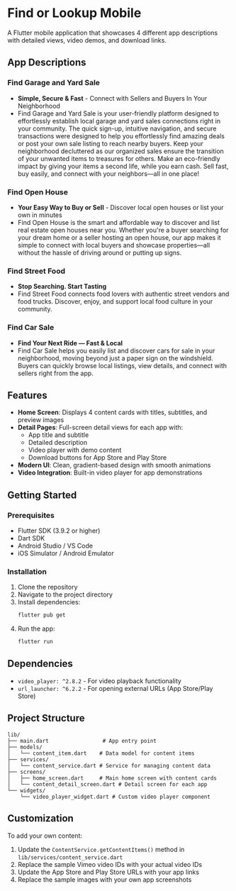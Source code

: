 # Find or Lookup Mobile

A Flutter mobile application that showcases 4 different app descriptions with detailed views, video demos, and download links.

## App Descriptions

### Find Garage and Yard Sale
- **Simple, Secure & Fast** - Connect with Sellers and Buyers In Your Neighborhood
- Find Garage and Yard Sale is your user-friendly platform designed to effortlessly establish local garage and yard sales connections right in your community. The quick sign-up, intuitive navigation, and secure transactions were designed to help you effortlessly find amazing deals or post your own sale listing to reach nearby buyers. Keep your neighborhood decluttered as our organized sales ensure the transition of your unwanted items to treasures for others. Make an eco-friendly impact by giving your items a second life, while you earn cash. Sell fast, buy easily, and connect with your neighbors—all in one place!

### Find Open House
- **Your Easy Way to Buy or Sell** - Discover local open houses or list your own in minutes
- Find Open House is the smart and affordable way to discover and list real estate open houses near you. Whether you're a buyer searching for your dream home or a seller hosting an open house, our app makes it simple to connect with local buyers and showcase properties—all without the hassle of driving around or putting up signs.

### Find Street Food
- **Stop Searching. Start Tasting**
- Find Street Food connects food lovers with authentic street vendors and food trucks. Discover, enjoy, and support local food culture in your community.

### Find Car Sale
- **Find Your Next Ride — Fast & Local**
- Find Car Sale helps you easily list and discover cars for sale in your neighborhood, moving beyond just a paper sign on the windshield. Buyers can quickly browse local listings, view details, and connect with sellers right from the app.

## Features

- **Home Screen**: Displays 4 content cards with titles, subtitles, and preview images
- **Detail Pages**: Full-screen detail views for each app with:
  - App title and subtitle
  - Detailed description
  - Video player with demo content
  - Download buttons for App Store and Play Store
- **Modern UI**: Clean, gradient-based design with smooth animations
- **Video Integration**: Built-in video player for app demonstrations

## Getting Started

### Prerequisites

- Flutter SDK (3.9.2 or higher)
- Dart SDK
- Android Studio / VS Code
- iOS Simulator / Android Emulator

### Installation

1. Clone the repository
2. Navigate to the project directory
3. Install dependencies:
   ```bash
   flutter pub get
   ```
4. Run the app:
   ```bash
   flutter run
   ```

## Dependencies

- `video_player: ^2.8.2` - For video playback functionality
- `url_launcher: ^6.2.2` - For opening external URLs (App Store/Play Store)

## Project Structure

```
lib/
├── main.dart                 # App entry point
├── models/
│   └── content_item.dart    # Data model for content items
├── services/
│   └── content_service.dart # Service for managing content data
├── screens/
│   ├── home_screen.dart     # Main home screen with content cards
│   └── content_detail_screen.dart # Detail screen for each app
└── widgets/
    └── video_player_widget.dart # Custom video player component
```

## Customization

To add your own content:

1. Update the `ContentService.getContentItems()` method in `lib/services/content_service.dart`
2. Replace the sample Vimeo video IDs with your actual video IDs
3. Update the App Store and Play Store URLs with your app links
4. Replace the sample images with your own app screenshots



